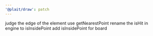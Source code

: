 ```yaml
---
'@plait/draw': patch
---
```


judge the edge of the element use getNearestPoint
rename the isHit in engine to isInsidePoint
add isInsidePoint for board
